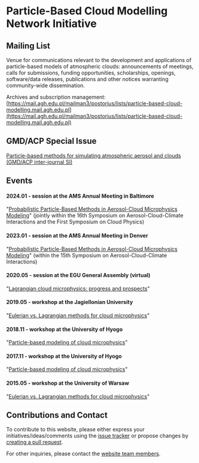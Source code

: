 # Particle-Based Cloud Modelling Network Initiative

## Mailing List

Venue for communications relevant to the development and applications of particle-based models of atmospheric clouds: announcements of meetings, calls for submissions, funding opportunities, scholarships, openings, software/data releases, publications and other notices warranting community-wide dissemination.

Archives and subscription management:    
[https://mail.agh.edu.pl/mailman3/postorius/lists/particle-based-cloud-modelling.mail.agh.edu.pl](https://mail.agh.edu.pl/mailman3/postorius/lists/particle-based-cloud-modelling.mail.agh.edu.pl)

## GMD/ACP Special Issue

[Particle-based methods for simulating atmospheric aerosol and clouds (GMD/ACP inter-journal SI)](https://gmd.copernicus.org/articles/special_issue1164.html)

## Events

#### 2024.01 - session at the AMS Annual Meeting in Baltimore

"[Probabilistic Particle-Based Methods in Aerosol-Cloud Microphysics Modeling](https://ams.confex.com/ams/104ANNUAL/meetingapp.cgi/Session/65336)" (jointly within the 16th Symposium on Aerosol-Cloud-Climate Interactions and the First Symposium on Cloud Physics) 

#### 2023.01 - session at the AMS Annual Meeting in Denver

"[Probabilistic Particle-Based Methods in Aerosol-Cloud Microphysics Modeling](https://annual.ametsoc.org/index.cfm/2023/program-events/conferences-and-symposia/15th-symposium-on-aerosol-cloud-climate-interactions/)" (within the 15th Symposium on Aerosol-Cloud-Climate Interactions) 

#### 2020.05 - session at the EGU General Assembly (virtual)

"[Lagrangian cloud microphysics: progress and prospects](https://meetingorganizer.copernicus.org/EGU2020/session/36655)"

#### 2019.05 - workshop at the Jagiellonian University

"[Eulerian vs. Lagrangian methods for cloud microphysics](http://ww2.ii.uj.edu.pl/~arabas/workshop_2019/)"

#### 2018.11 - workshop at the University of Hyogo

"[Particle-based modeling of cloud microphysics](http://s-shima-lab.sakura.ne.jp/events/ws_pbcm_1811/)"

#### 2017.11 - workshop at the University of Hyogo

"[Particle-based modeling of cloud microphysics](http://s-shima-lab.sakura.ne.jp/events/ws_pbcm_1711/)"

#### 2015.05 - workshop at the University of Warsaw

"[Eulerian vs. Lagrangian methods for cloud microphysics](http://goo.gl/1fj5H8)"

## Contributions and Contact

To contribute to this website, please either express your initiatives/ideas/comments using the [issue tracker](https://github.com/particle-based-cloud-modelling/particle-based-cloud-modelling.github.io/issues) or propose changes by [creating a pull request](https://github.com/particle-based-cloud-modelling/particle-based-cloud-modelling.github.io/pulls). 

For other inquiries, please contact the [website team members](https://github.com/orgs/particle-based-cloud-modelling/people).
